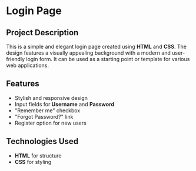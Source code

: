 # Login Page

## Project Description
This is a simple and elegant login page created using **HTML** and **CSS**. The design features a visually appealing background with a modern and user-friendly login form. It can be used as a starting point or template for various web applications.

## Features
- Stylish and responsive design
- Input fields for **Username** and **Password**
- "Remember me" checkbox
- "Forgot Password?" link
- Register option for new users

## Technologies Used
- **HTML** for structure
- **CSS** for styling
